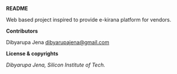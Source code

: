**README**

Web based project inspired to provide e-kirana platform for vendors.





**Contributors**

Dibyarupa Jena <dibyarupajena@gmail.com>

**License & copyrights**

*Dibyarupa Jena, Silicon Institute of Tech.*


